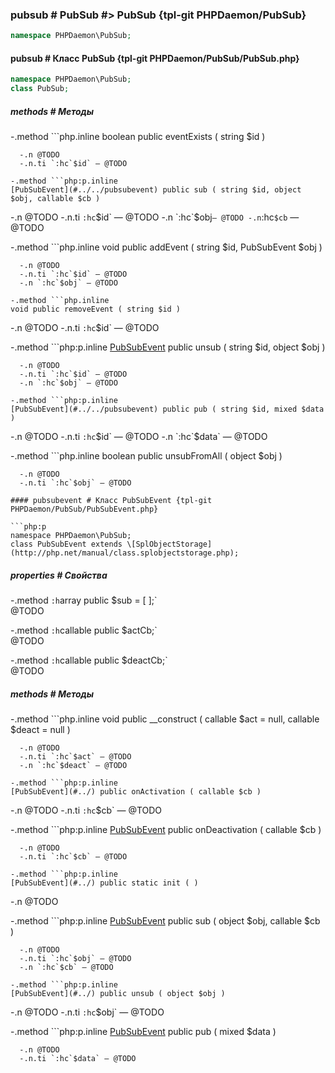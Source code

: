 ### pubsub # PubSub #> PubSub {tpl-git PHPDaemon/PubSub}

```php
namespace PHPDaemon\PubSub;
```

#### pubsub # Класс PubSub {tpl-git PHPDaemon/PubSub/PubSub.php}

```php
namespace PHPDaemon\PubSub;
class PubSub;
```

##### methods # Методы

 -.method ```php.inline
 boolean public eventExists ( string $id )
 ```
   -.n @TODO
   -.n.ti `:hc`$id` — @TODO

 -.method ```php:p.inline
 [PubSubEvent](#../../pubsubevent) public sub ( string $id, object $obj, callable $cb )
 ```
   -.n @TODO
   -.n.ti `:hc`$id` — @TODO
   -.n `:hc`$obj` — @TODO
   -.n `:hc`$cb` — @TODO

 -.method ```php.inline
 void public addEvent ( string $id, PubSubEvent $obj )
 ```
   -.n @TODO
   -.n.ti `:hc`$id` — @TODO
   -.n `:hc`$obj` — @TODO

 -.method ```php.inline
 void public removeEvent ( string $id )
 ```
   -.n @TODO
   -.n.ti `:hc`$id` — @TODO

 -.method ```php:p.inline
 [PubSubEvent](#../../pubsubevent) public unsub ( string $id, object $obj )
 ```
   -.n @TODO
   -.n.ti `:hc`$id` — @TODO
   -.n `:hc`$obj` — @TODO

 -.method ```php:p.inline
 [PubSubEvent](#../../pubsubevent) public pub ( string $id, mixed $data )
 ```
   -.n @TODO
   -.n.ti `:hc`$id` — @TODO
   -.n `:hc`$data` — @TODO

 -.method ```php.inline
 boolean public unsubFromAll ( object $obj )
 ```
   -.n @TODO
   -.n.ti `:hc`$obj` — @TODO

#### pubsubevent # Класс PubSubEvent {tpl-git PHPDaemon/PubSub/PubSubEvent.php}

```php:p
namespace PHPDaemon\PubSub;
class PubSubEvent extends \[SplObjectStorage](http://php.net/manual/class.splobjectstorage.php);
```

##### properties # Свойства

 -.method `:h`array public $sub = [ ];`  
 @TODO

 -.method `:h`callable public $actCb;`  
 @TODO

 -.method `:h`callable public $deactCb;`  
 @TODO

##### methods # Методы

 -.method ```php.inline
 void public __construct ( callable $act = null, callable $deact = null )
 ```
   -.n @TODO
   -.n.ti `:hc`$act` — @TODO
   -.n `:hc`$deact` — @TODO

 -.method ```php:p.inline
 [PubSubEvent](#../) public onActivation ( callable $cb )
 ```
   -.n @TODO
   -.n.ti `:hc`$cb` — @TODO

 -.method ```php:p.inline
 [PubSubEvent](#../) public onDeactivation ( callable $cb )
 ```
   -.n @TODO
   -.n.ti `:hc`$cb` — @TODO

 -.method ```php:p.inline
 [PubSubEvent](#../) public static init ( )
 ```
   -.n @TODO

 -.method ```php:p.inline
 [PubSubEvent](#../) public sub ( object $obj, callable $cb )
 ```
   -.n @TODO
   -.n.ti `:hc`$obj` — @TODO
   -.n `:hc`$cb` — @TODO

 -.method ```php:p.inline
 [PubSubEvent](#../) public unsub ( object $obj )
 ```
   -.n @TODO
   -.n.ti `:hc`$obj` — @TODO

 -.method ```php:p.inline
 [PubSubEvent](#../) public pub ( mixed $data )
 ```
   -.n @TODO
   -.n.ti `:hc`$data` — @TODO
